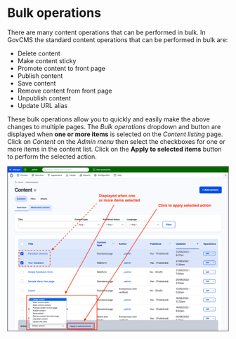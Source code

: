 # Bulk operations


There are many content operations that can be performed in bulk. In GovCMS the standard content operations that can be performed in bulk are:

* Delete content
* Make content sticky
* Promote content to front page
* Publish content
* Save content
* Remove content from front page
* Unpublish content
* Update URL alias

These bulk operations allow you to quickly and easily make the above changes to multiple pages. The _Bulk operations_ dropdown and button are displayed when **one or more items** is selected on the _Content listing_ page. Click on _Content_ on the _Admin menu_ then select the checkboxes for one or more items in the content list. Click on the **Apply to selected items** button to perform the selected action.

![Image of Bulk Operations section on content listing page](../.gitbook/assets/Unit-12-Bulk-Ops-1.png)
